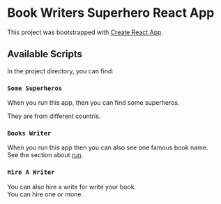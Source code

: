 # Book Writers Superhero React App

This project was bootstrapped with [Create React App](https://hire-writers-sumon.netlify.app/).

## Available Scripts

In the project directory, you can find:

### `Some Superheros`

When you run this app, then you can find some superheros.

They are from different countris.

### `Books Writer`

When you run this app then you can also see one famous book name.\
See the section about [run](https://hire-writers-sumon.netlify.app/).

### `Hire A Writer`

You can also hire a write for write your book.\
You can hire one or mone.
